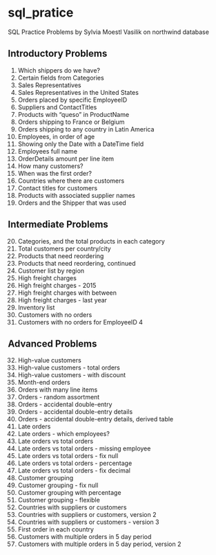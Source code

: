 # sql_pratice

SQL Practice Problems by Sylvia Moestl Vasilik
on northwind database

## Introductory Problems  

1. Which shippers do we have?
2. Certain fields from Categories
3. Sales Representatives
4. Sales Representatives in the United States
5. Orders placed by specific EmployeeID
6. Suppliers and ContactTitles
7. Products with “queso” in ProductName
8. Orders shipping to France or Belgium
9. Orders shipping to any country in Latin America
10. Employees, in order of age
11. Showing only the Date with a DateTime field
12. Employees full name
13. OrderDetails amount per line item
14. How many customers?
15. When was the first order?
16. Countries where there are customers
17. Contact titles for customers
18. Products with associated supplier names
19. Orders and the Shipper that was used 

## Intermediate Problems

20. Categories, and the total products in each category
21. Total customers per country/city
22. Products that need reordering
23. Products that need reordering, continued
24. Customer list by region
25. High freight charges
26. High freight charges - 2015
27. High freight charges with between
28. High freight charges - last year
29. Inventory list
30. Customers with no orders
31. Customers with no orders for EmployeeID 4

## Advanced Problems

32. High-value customers
33. High-value customers - total orders
34. High-value customers - with discount
35. Month-end orders
36. Orders with many line items
37. Orders - random assortment
38. Orders - accidental double-entry
39. Orders - accidental double-entry details
40. Orders - accidental double-entry details, derived table
41. Late orders
42. Late orders - which employees?
43. Late orders vs total orders
44. Late orders vs total orders - missing employee
45. Late orders vs total orders - fix null
46. Late orders vs total orders - percentage
47. Late orders vs total orders - fix decimal
48. Customer grouping
49. Customer grouping - fix null
50. Customer grouping with percentage
51. Customer grouping - flexible
52. Countries with suppliers or customers
53. Countries with suppliers or customers, version 2
54. Countries with suppliers or customers - version 3
55. First order in each country
56. Customers with multiple orders in 5 day period
57. Customers with multiple orders in 5 day period, version 2
